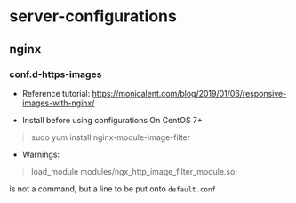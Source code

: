 # server-configurations

## nginx
### conf.d-https-images

- Reference tutorial:
https://monicalent.com/blog/2019/01/06/responsive-images-with-nginx/

- Install before using configurations
On CentOS 7+

> sudo yum install nginx-module-image-filter

- Warnings:
> load_module modules/ngx_http_image_filter_module.so;

is not a command, but a line to be put onto ```default.conf```